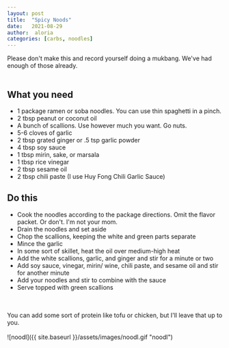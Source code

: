 ```yaml
---
layout: post
title:  "Spicy Noods"
date:   2021-08-29
author:  aloria
categories: [carbs, noodles]
---
```

Please don't make this and record yourself doing a mukbang. We've had enough of those already.
<br/>
<br/>

## What you need
* 1 package ramen or soba noodles. You can use thin spaghetti in a pinch.
* 2 tbsp peanut or coconut oil
* A bunch of scallions. Use however much you want. Go nuts.
* 5-6 cloves of garlic
* 2 tbsp grated ginger or .5 tsp garlic powder
* 4 tbsp soy sauce
* 1 tbsp mirin, sake, or marsala
* 1 tbsp rice vinegar
* 2 tbsp sesame oil
* 2 tbsp chili paste (I use Huy Fong Chili Garlic Sauce)

## Do this
* Cook the noodles according to the package directions. Omit the flavor packet. Or don't. I'm not your mom.
* Drain the noodles and set aside
* Chop the scallions, keeping the white and green parts separate
* Mince the garlic
* In some sort of skillet, heat the oil over medium-high heat
* Add the white scallions, garlic, and ginger and stir for a minute or two
* Add soy sauce, vinegar, mirin/ wine, chili paste, and sesame oil and stir for another minute
* Add your noodles and stir to combine with the sauce
* Serve topped with green scallions
<br/>
<br/>
You can add some sort of protein like tofu or chicken, but I'll leave that up to you.
<br/>
<br/>
![noodl]({{ site.baseurl }}/assets/images/noodl.gif "noodl")
